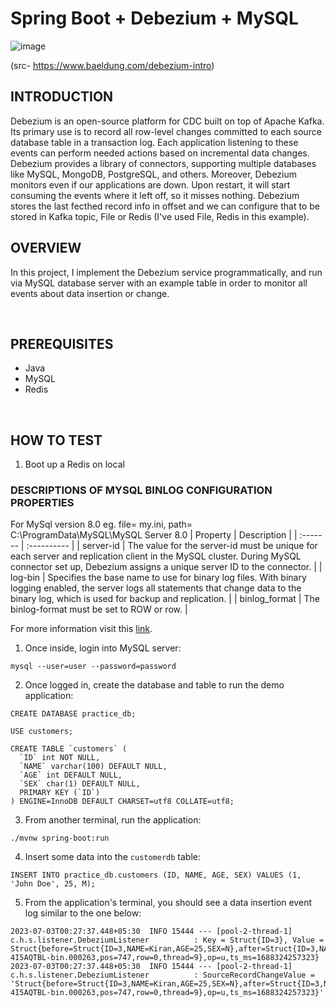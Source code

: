 # Spring Boot + Debezium + MySQL
![image](https://github.com/HimanshBhatnagar/spring-boot-debezium/assets/36370178/5c134f87-12a2-48e7-9292-76ba22cc9afe)

(src- https://www.baeldung.com/debezium-intro)


## INTRODUCTION
Debezium is an open-source platform for CDC built on top of Apache Kafka. Its primary use is to record all row-level changes committed to each source database table in a transaction log. Each application listening to these events can perform needed actions based on incremental data changes.
Debezium provides a library of connectors, supporting multiple databases like MySQL, MongoDB, PostgreSQL, and others.
Moreover, Debezium monitors even if our applications are down. Upon restart, it will start consuming the events where it left off, so it misses nothing.
Debezium stores the last fecthed record info in offset and we can configure that to be stored in Kafka topic, File or Redis (I've used File, Redis in this example).
<br>

## OVERVIEW
In this project, I implement the Debezium service programmatically, and run via MySQL database server with an example table in order to monitor all events about data insertion or change.

<br>

## PREREQUISITES
- Java
- MySQL
- Redis

<br>

## HOW TO TEST
1. Boot up a Redis on local
   
### DESCRIPTIONS OF MYSQL BINLOG CONFIGURATION PROPERTIES
For MySql version 8.0 
eg. file= my.ini, path= C:\ProgramData\MySQL\MySQL Server 8.0
| Property | Description |
| :------- | :---------- |
| server-id | The value for the server-id must be unique for each server and replication client in the MySQL cluster. During MySQL connector set up, Debezium assigns a unique server ID to the connector. |
| log-bin | Specifies the base name to use for binary log files. With binary logging enabled, the server logs all statements that change data to the binary log, which is used for backup and replication. |
| binlog_format | The binlog-format must be set to ROW or row. |

For more information visit this [link](https://debezium.io/documentation/reference/stable/connectors/mysql.html#:~:text=Descriptions%20of%20MySQL%20binlog%20configuration%20properties).

1. Once inside, login into MySQL server:
```shell
mysql --user=user --password=password
```

2. Once logged in, create the database and table to run the demo application:
```shell
CREATE DATABASE practice_db;
```
```shell
USE customers;
```
```shell
CREATE TABLE `customers` (
  `ID` int NOT NULL,
  `NAME` varchar(100) DEFAULT NULL,
  `AGE` int DEFAULT NULL,
  `SEX` char(1) DEFAULT NULL,
  PRIMARY KEY (`ID`)
) ENGINE=InnoDB DEFAULT CHARSET=utf8 COLLATE=utf8;
```

3. From another terminal, run the application:
```shell
./mvnw spring-boot:run
```

4. Insert some data into the `customerdb` table:
```shell
INSERT INTO practice_db.customers (ID, NAME, AGE, SEX) VALUES (1, 'John Doe', 25, M);
```

5. From the application's terminal, you should see a data insertion event log similar to the one below:
```log
2023-07-03T00:27:37.448+05:30  INFO 15444 --- [pool-2-thread-1] c.h.s.listener.DebeziumListener          : Key = Struct{ID=3}, Value = Struct{before=Struct{ID=3,NAME=Kiran,AGE=25,SEX=N},after=Struct{ID=3,NAME=Kiran,AGE=25,SEX=O},source=Struct{version=1.9.3.Final,connector=mysql,name=mysql_localhost_connect,ts_ms=1688324257000,db=practice_db,table=customers,server_id=1,file=LAPTOP-4I5AQTBL-bin.000263,pos=747,row=0,thread=9},op=u,ts_ms=1688324257323}
2023-07-03T00:27:37.448+05:30  INFO 15444 --- [pool-2-thread-1] c.h.s.listener.DebeziumListener          : SourceRecordChangeValue = 'Struct{before=Struct{ID=3,NAME=Kiran,AGE=25,SEX=N},after=Struct{ID=3,NAME=Kiran,AGE=25,SEX=O},source=Struct{version=1.9.3.Final,connector=mysql,name=mysql_localhost_connect,ts_ms=1688324257000,db=practice_db,table=customers,server_id=1,file=LAPTOP-4I5AQTBL-bin.000263,pos=747,row=0,thread=9},op=u,ts_ms=1688324257323}'
```

